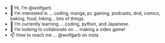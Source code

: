- 👋 Hi, I’m @wolfgarb
- 👀 I’m interested in ... coding, manga, pc gaming, podcasts, dnd, comics, baking, food, hiking... lots of things.
- 🌱 I’m currently learning ... coding, python, and Japanese.
- 💞️ I’m looking to collaborate on ... making a video game!
- 📫 How to reach me ... @wolfgarb on insta 

<!---
wolfgarb/wolfgarb is a ✨ special ✨ repository because its `README.md` (this file) appears on your GitHub profile.
You can click the Preview link to take a look at your changes.
--->
